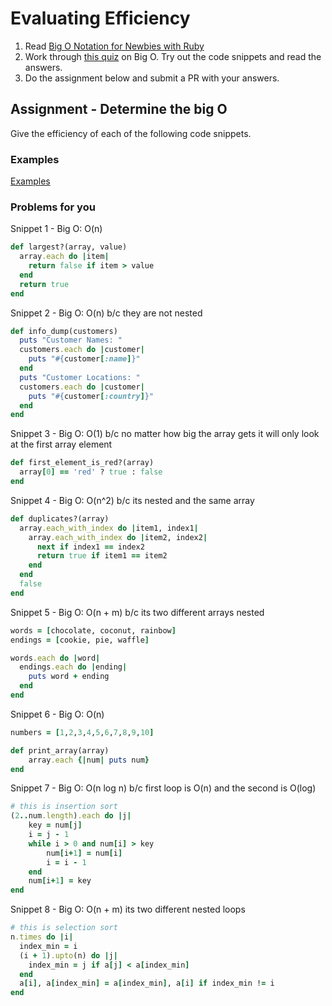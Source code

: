# Evaluating Efficiency

1. Read [Big O Notation for Newbies with Ruby](http://www.datakicks.com/2016/06/04/big-o-notation.html)
2. Work through [this quiz](http://www.codequizzes.com/computer-science/beginner/big-o-algorithms) on Big O. Try out the code snippets and read the answers.
3. Do the assignment below and submit a PR with your answers.


## Assignment - Determine the big O
Give the efficiency of each of the following code snippets.

### Examples
[Examples](examples.md)

### Problems for you

Snippet 1 - Big O: O(n)
```ruby
def largest?(array, value)
  array.each do |item|
    return false if item > value
  end
  return true
end
```

Snippet 2 - Big O: O(n) b/c they are not nested
```ruby
def info_dump(customers)
  puts "Customer Names: "
  customers.each do |customer|
    puts "#{customer[:name]}"
  end
  puts "Customer Locations: "
  customers.each do |customer|
    puts "#{customer[:country]}"
  end
end
```

Snippet 3 - Big O: O(1) b/c no matter how big the array gets it will only look at the first array element
```ruby
def first_element_is_red?(array)
  array[0] == 'red' ? true : false
end
```

Snippet 4 - Big O: O(n^2) b/c its nested and the same array
```ruby
def duplicates?(array)
  array.each_with_index do |item1, index1|
    array.each_with_index do |item2, index2|
      next if index1 == index2
      return true if item1 == item2
    end
  end
  false
end
```

Snippet 5 - Big O: O(n + m) b/c its two different arrays nested
```ruby
words = [chocolate, coconut, rainbow]
endings = [cookie, pie, waffle]

words.each do |word|
  endings.each do |ending|
    puts word + ending
  end
end
```

Snippet 6 - Big O: O(n)
```ruby
numbers = [1,2,3,4,5,6,7,8,9,10]

def print_array(array)
    array.each {|num| puts num}
end
```

Snippet 7 - Big O: O(n log n) b/c first loop is O(n) and the second is O(log)
```ruby
# this is insertion sort
(2..num.length).each do |j|
    key = num[j]
    i = j - 1
    while i > 0 and num[i] > key
        num[i+1] = num[i]
        i = i - 1
    end
    num[i+1] = key
end
```

Snippet 8 - Big O: O(n + m) its two different nested loops
```ruby
# this is selection sort
n.times do |i|
  index_min = i
  (i + 1).upto(n) do |j|
    index_min = j if a[j] < a[index_min]
  end
  a[i], a[index_min] = a[index_min], a[i] if index_min != i
end
```
